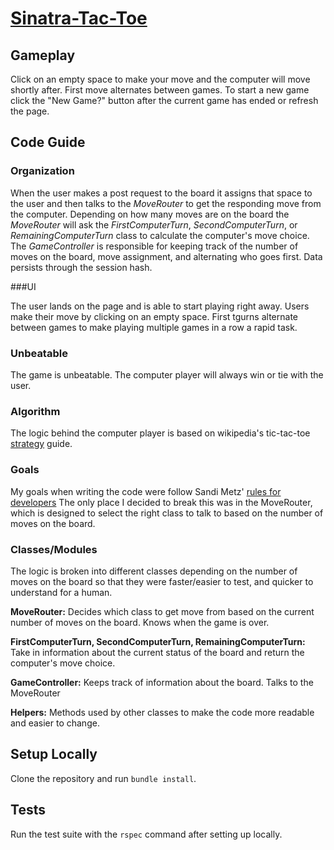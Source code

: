 # [Sinatra-Tac-Toe](http://sinatra-tac-toe.herokuapp.com/)

## Gameplay

Click on an empty space to make your move and the computer will move shortly after. First move alternates between games. To start a new game click the "New Game?" button after the current game has ended or refresh the page.

## Code Guide

### Organization

When the user makes a post request to the board it assigns that space to the user and then talks to the *MoveRouter* to get the responding move from the computer. Depending on how many moves are on the board the *MoveRouter* will ask the *FirstComputerTurn*, *SecondComputerTurn*, or *RemainingComputerTurn* class to calculate the computer's move choice. The *GameController* is responsible for keeping track of the number of moves on the board, move assignment, and alternating who goes first. Data persists through the session hash.

###UI

The user lands on the page and is able to start playing right away. Users make their move by clicking on an empty space. First tgurns alternate between games to make playing multiple games in a row a rapid task.

### Unbeatable

The game is unbeatable. The computer player will always win or tie with the user.

### Algorithm

The logic behind the computer player is based on wikipedia's tic-tac-toe [strategy](http://en.wikipedia.org/wiki/Tic-tac-toe#Strategy) guide.

### Goals

My goals when writing the code were follow Sandi Metz' [rules for developers](http://robots.thoughtbot.com/post/50655960596/sandi-metz-rules-for-developers) The only place I decided to break this was in the MoveRouter, which is designed to select the right class to talk to based on the number of moves on the board.

### Classes/Modules

The logic is broken into different classes depending on the number of moves on the board so that they were faster/easier to test, and quicker to understand for a human.

**MoveRouter:** Decides which class to get move from based on the current number of moves on the board. Knows when the game is over.

**FirstComputerTurn, SecondComputerTurn, RemainingComputerTurn:** Take in information about the current status of the board and return the computer's move choice.

**GameController:** Keeps track of information about the board. Talks to the MoveRouter

**Helpers:** Methods used by other classes to make the code more readable and easier to change.

## Setup Locally

Clone the repository and run `bundle install`.

## Tests

Run the test suite with the `rspec` command after setting up locally.

